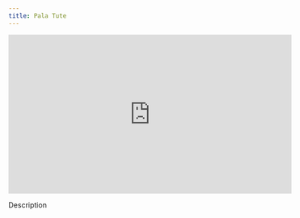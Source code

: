 ```yaml
---
title: Pala Tute
---
```


<iframe width="560" height="315" src="https://www.youtube.com/embed/BOhO3MfnmP0" title="YouTube video player" frameborder="0" allow="accelerometer; autoplay; clipboard-write; encrypted-media; gyroscope; picture-in-picture" allowfullscreen></iframe>

Description
